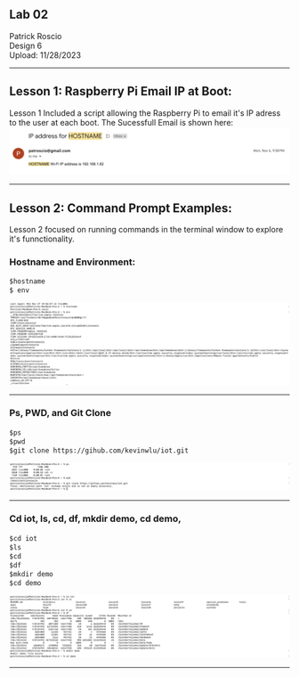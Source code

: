 ## Lab 02
Patrick Roscio <br>
Design 6 <br>
Upload: 11/28/2023 <br>

---
## Lesson 1: Raspberry Pi Email IP at Boot:
Lesson 1 Included a script allowing the Raspberry Pi to email it's IP adress to the user at each boot.
The Sucessfull Email is shown here:
![Image with Successfull email for Lesson 1](RaspberryPi_Email.png)

--- 
## Lesson 2: Command Prompt Examples:
Lesson 2 focused on running commands in the terminal window to explore it's funnctionality.

### Hostname and Environment:
```
$hostname
$ env
```
![Image with command window output of Hostname and env](Hostname_and_Environment.png)

---
### Ps, PWD, and Git Clone
```
$ps
$pwd
$git clone https://gihub.com/kevinwlu/iot.git
```
![Image with Terminal output of ps, pwd, and GitClone](PS_PWD_GitClone.png)

--- 
### Cd iot, ls, cd, df, mkdir demo, cd demo, 
```
$cd iot
$ls
$cd
$df
$mkdir demo
$cd demo
```

![Image with Terminal output of cd iot, ls, cd, df, mkdir demo, cd demo](cd_iot.png)

---










